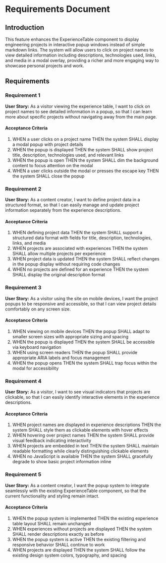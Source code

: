 # Requirements Document

## Introduction

This feature enhances the ExperienceTable component to display engineering projects in interactive popup windows instead of simple markdown links. The system will allow users to click on project names to view detailed information including descriptions, technologies used, links, and media in a modal overlay, providing a richer and more engaging way to showcase personal projects and work.

## Requirements

### Requirement 1

**User Story:** As a visitor viewing the experience table, I want to click on project names to see detailed information in a popup, so that I can learn more about specific projects without navigating away from the main page.

#### Acceptance Criteria

1. WHEN a user clicks on a project name THEN the system SHALL display a modal popup with project details
2. WHEN the popup is displayed THEN the system SHALL show project title, description, technologies used, and relevant links
3. WHEN the popup is open THEN the system SHALL dim the background content to focus attention on the modal
4. WHEN a user clicks outside the modal or presses the escape key THEN the system SHALL close the popup

### Requirement 2

**User Story:** As a content creator, I want to define project data in a structured format, so that I can easily manage and update project information separately from the experience descriptions.

#### Acceptance Criteria

1. WHEN defining project data THEN the system SHALL support a structured data format with fields for title, description, technologies, links, and media
2. WHEN projects are associated with experiences THEN the system SHALL allow multiple projects per experience
3. WHEN project data is updated THEN the system SHALL reflect changes in the popup display without requiring code changes
4. WHEN no projects are defined for an experience THEN the system SHALL display the original description format

### Requirement 3

**User Story:** As a visitor using the site on mobile devices, I want the project popups to be responsive and accessible, so that I can view project details comfortably on any screen size.

#### Acceptance Criteria

1. WHEN viewing on mobile devices THEN the popup SHALL adapt to smaller screen sizes with appropriate sizing and spacing
2. WHEN the popup is displayed THEN the system SHALL be accessible via keyboard navigation
3. WHEN using screen readers THEN the popup SHALL provide appropriate ARIA labels and focus management
4. WHEN the popup opens THEN the system SHALL trap focus within the modal for accessibility

### Requirement 4

**User Story:** As a visitor, I want to see visual indicators that projects are clickable, so that I can easily identify interactive elements in the experience descriptions.

#### Acceptance Criteria

1. WHEN project names are displayed in experience descriptions THEN the system SHALL style them as clickable elements with hover effects
2. WHEN hovering over project names THEN the system SHALL provide visual feedback indicating interactivity
3. WHEN projects are embedded in text THEN the system SHALL maintain readable formatting while clearly distinguishing clickable elements
4. WHEN no JavaScript is available THEN the system SHALL gracefully degrade to show basic project information inline

### Requirement 5

**User Story:** As a content creator, I want the popup system to integrate seamlessly with the existing ExperienceTable component, so that the current functionality and styling remain intact.

#### Acceptance Criteria

1. WHEN the popup system is implemented THEN the existing experience table layout SHALL remain unchanged
2. WHEN experiences without projects are displayed THEN the system SHALL render descriptions exactly as before
3. WHEN the popup system is active THEN the existing filtering and responsive behavior SHALL continue to work
4. WHEN projects are displayed THEN the system SHALL follow the existing design system colors, typography, and spacing